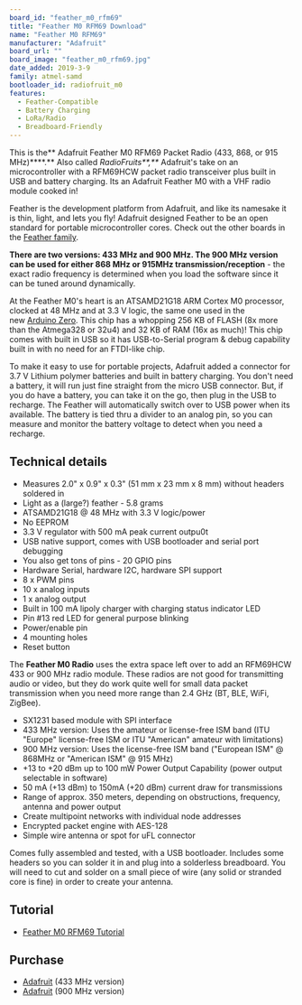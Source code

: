 ```yaml
---
board_id: "feather_m0_rfm69"
title: "Feather M0 RFM69 Download"
name: "Feather M0 RFM69"
manufacturer: "Adafruit"
board_url: ""
board_image: "feather_m0_rfm69.jpg"
date_added: 2019-3-9
family: atmel-samd
bootloader_id: radiofruit_m0
features:
  - Feather-Compatible
  - Battery Charging
  - LoRa/Radio
  - Breadboard-Friendly
---
```


This is the** Adafruit Feather M0 RFM69 Packet Radio (433, 868, or 915 MHz)****.** Also called _RadioFruits**,**_ Adafruit's take on an microcontroller with a RFM69HCW packet radio transceiver plus built in USB and battery charging. Its an Adafruit Feather M0 with a VHF radio module cooked in!

Feather is the development platform from Adafruit, and like its namesake it is thin, light, and lets you fly! Adafruit designed Feather to be an open standard for portable microcontroller cores. Check out the other boards in the [Feather family](https://www.adafruit.com/feather).

**There are two versions: 433 MHz and 900 MHz. The 900 MHz version can be used for either 868 MHz or 915MHz transmission/reception** - the exact radio frequency is determined when you load the software since it can be tuned around dynamically.

At the Feather M0's heart is an ATSAMD21G18 ARM Cortex M0 processor, clocked at 48 MHz and at 3.3 V logic, the same one used in the new [Arduino Zero](https://www.adafruit.com/products/2843). This chip has a whopping 256 KB of FLASH (8x more than the Atmega328 or 32u4) and 32 KB of RAM (16x as much)! This chip comes with built in USB so it has USB-to-Serial program & debug capability built in with no need for an FTDI-like chip.

To make it easy to use for portable projects, Adafruit added a connector for 3.7 V Lithium polymer batteries and built in battery charging. You don't need a battery, it will run just fine straight from the micro USB connector. But, if you do have a battery, you can take it on the go, then plug in the USB to recharge. The Feather will automatically switch over to USB power when its available. The battery is tied thru a divider to an analog pin, so you can measure and monitor the battery voltage to detect when you need a recharge.

## Technical details

* Measures 2.0" x 0.9" x 0.3" (51 mm x 23 mm x 8 mm) without headers soldered in
* Light as a (large?) feather - 5.8 grams
* ATSAMD21G18 @ 48 MHz with 3.3 V logic/power
* No EEPROM
* 3.3 V regulator with 500 mA peak current outpu0t
* USB native support, comes with USB bootloader and serial port debugging
* You also get tons of pins - 20 GPIO pins
* Hardware Serial, hardware I2C, hardware SPI support
* 8 x PWM pins
* 10 x analog inputs
* 1 x analog output
* Built in 100 mA lipoly charger with charging status indicator LED
* Pin #13 red LED for general purpose blinking
* Power/enable pin
* 4 mounting holes
* Reset button

The **Feather M0 Radio** uses the extra space left over to add an RFM69HCW 433 or 900 MHz radio module. These radios are not good for transmitting audio or video, but they do work quite well for small data packet transmission when you need more range than 2.4 GHz (BT, BLE, WiFi, ZigBee).

* SX1231 based module with SPI interface
* 433 MHz version: Uses the amateur or license-free ISM band (ITU "Europe" license-free ISM or ITU "American" amateur with limitations)
* 900 MHz version: Uses the license-free ISM band ("European ISM" @ 868MHz or "American ISM" @ 915 MHz)
* +13 to +20 dBm up to 100 mW Power Output Capability (power output selectable in software)
* 50 mA (+13 dBm) to 150mA (+20 dBm) current draw for transmissions
* Range of approx. 350 meters, depending on obstructions, frequency, antenna and power output
* Create multipoint networks with individual node addresses
* Encrypted packet engine with AES-128
* Simple wire antenna or spot for uFL connector

Comes fully assembled and tested, with a USB bootloader. Includes some headers so you can solder it in and plug into a solderless breadboard. You will need to cut and solder on a small piece of wire (any solid or stranded core is fine) in order to create your antenna.

## Tutorial

- [Feather M0 RFM69 Tutorial](https://learn.adafruit.com/adafruit-feather-m0-radio-with-rfm69-packet-radio)

## Purchase

* [Adafruit](https://www.adafruit.com/product/3177) (433 MHz version)
* [Adafruit](https://www.adafruit.com/product/3176) (900 MHz version)

